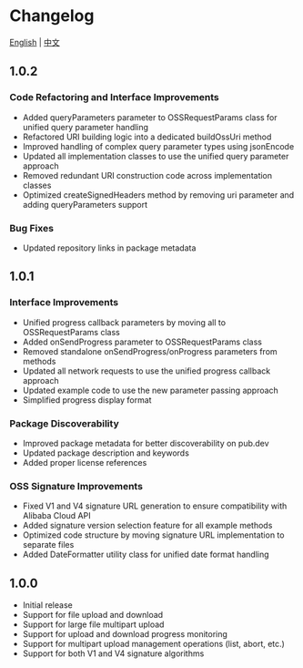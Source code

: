 # Changelog

[English](CHANGELOG.md) | [中文](CHANGELOG_zh.md)

## 1.0.2

### Code Refactoring and Interface Improvements
- Added queryParameters parameter to OSSRequestParams class for unified query parameter handling
- Refactored URI building logic into a dedicated buildOssUri method
- Improved handling of complex query parameter types using jsonEncode
- Updated all implementation classes to use the unified query parameter approach
- Removed redundant URI construction code across implementation classes
- Optimized createSignedHeaders method by removing uri parameter and adding queryParameters support

### Bug Fixes
- Updated repository links in package metadata

## 1.0.1

### Interface Improvements
- Unified progress callback parameters by moving all to OSSRequestParams class
- Added onSendProgress parameter to OSSRequestParams class
- Removed standalone onSendProgress/onProgress parameters from methods
- Updated all network requests to use the unified progress callback approach
- Updated example code to use the new parameter passing approach
- Simplified progress display format

### Package Discoverability
- Improved package metadata for better discoverability on pub.dev
- Updated package description and keywords
- Added proper license references

### OSS Signature Improvements
- Fixed V1 and V4 signature URL generation to ensure compatibility with Alibaba Cloud API
- Added signature version selection feature for all example methods
- Optimized code structure by moving signature URL implementation to separate files
- Added DateFormatter utility class for unified date format handling

## 1.0.0

- Initial release
- Support for file upload and download
- Support for large file multipart upload
- Support for upload and download progress monitoring
- Support for multipart upload management operations (list, abort, etc.)
- Support for both V1 and V4 signature algorithms
